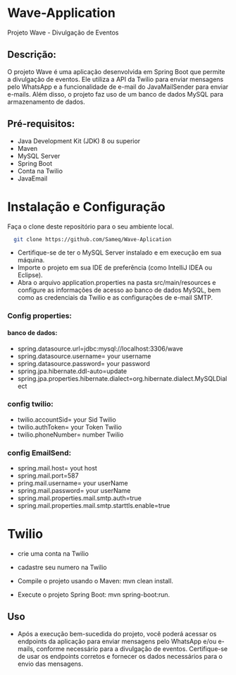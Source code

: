 # Wave-Application
Projeto Wave - Divulgação de Eventos
## Descrição:
O projeto Wave é uma aplicação desenvolvida em Spring Boot que permite a divulgação de eventos. Ele utiliza a API da Twilio para enviar mensagens pelo WhatsApp e a funcionalidade de e-mail do JavaMailSender para enviar e-mails. Além disso, o projeto faz uso de um banco de dados MySQL para armazenamento de dados.

## Pré-requisitos:
- Java Development Kit (JDK) 8 ou superior
- Maven
- MySQL Server
- Spring Boot
- Conta na Twilio
- JavaEmail
# Instalação e Configuração
Faça o clone deste repositório para o seu ambiente local.
```bash
  git clone https://github.com/Sameq/Wave-Aplication
```
- Certifique-se de ter o MySQL Server instalado e em execução em sua máquina.
- Importe o projeto em sua IDE de preferência (como IntelliJ IDEA ou Eclipse).
- Abra o arquivo application.properties na pasta src/main/resources e configure as informações de acesso ao banco de dados MySQL, bem como as credenciais da Twilio e as configurações de e-mail SMTP.
### Config properties:
#### banco de dados:
- spring.datasource.url=jdbc:mysql://localhost:3306/wave
- spring.datasource.username= your username
- spring.datasource.password= your password
- spring.jpa.hibernate.ddl-auto=update
- spring.jpa.properties.hibernate.dialect=org.hibernate.dialect.MySQLDialect
### config twilio:
- twilio.accountSid= your Sid Twilio
- twilio.authToken= your Token Twilio 
- twilio.phoneNumber= number Twilio 

### config EmailSend:
- spring.mail.host= yout host 
- spring.mail.port=587
- pring.mail.username= your userName
- spring.mail.password= your userName 
- spring.mail.properties.mail.smtp.auth=true
- spring.mail.properties.mail.smtp.starttls.enable=true

# Twilio
- crie uma conta na Twilio
- cadastre seu numero na Twilio

- Compile o projeto usando o Maven: mvn clean install.
- Execute o projeto Spring Boot: mvn spring-boot:run.
## Uso
- Após a execução bem-sucedida do projeto, você poderá acessar os endpoints da aplicação para enviar mensagens pelo WhatsApp e/ou e-mails, conforme necessário para a divulgação de eventos. Certifique-se de usar os endpoints corretos e fornecer os dados necessários para o envio das mensagens.
